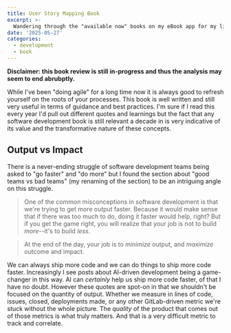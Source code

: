 ```yaml
---
title: User Story Mapping Book
excerpt: >-
  Wandering through the "available now" books on my eBook app for my library and came across this one.  Honestly had low-ish expectations entirely based on the age of the book but it's been a good refresher and focus-bringers.
date: '2025-05-27'
categories: 
  - development
  - book
---
```


**Disclaimer: this book review is still in-progress and thus the analysis may seem to end abrubptly.**

While I've been "doing agile" for a long time now it is always good to refresh yourself on the roots of your processes.  This book is well written and still very useful in terms of guidance and best practices.  I'm sure if I read this every year I'd pull out different quotes and learnings but the fact that any software development book is still relevant a decade in is very indicative of its value and the transformative nature of these concepts. 

## Output vs Impact

There is a never-ending struggle of software development teams being asked to "go faster" and "do more" but I found the section about "good teams vs bad teams" (my renaming of the section) to be an intriguing angle on this struggle.  

> One of the common misconceptions in software development is that we're trying to get more output faster.  Because it would make sense that if there was too much to do, doing it faster would help, right?  But if you get the game right, you will realize that your job is not to build _more_--it's to build _less_.

> At the end of the day, your job is to _minimize_ output, and _maximize_ outcome and impact. 

We can always ship more code and we can do things to ship more code faster.  Increasingly I see posts about AI-driven development being a game-changer in this way.  AI can _certainly_ help us ship more code faster, of that I have no doubt.  However these quotes are spot-on in that we shouldn't be focused on the quantity of output.  Whether we measure in lines of code, issues, closed, deployments made, or any other GitLab-driven metric we're stuck without the whole picture.  The _quality_ of the product that comes out of those metrics is what truly matters.  And that is a very difficult metric to track and correlate.  